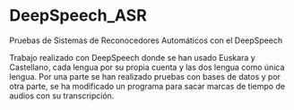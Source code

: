 # DeepSpeech_ASR
Pruebas de Sistemas de Reconocedores Automáticos con el DeepSpeech

Trabajo realizado con DeepSpeech donde se han usado Euskara y Castellano, cada lengua por su propia cuenta y las dos lengua como única lengua. Por una parte se han realizado pruebas con bases de datos y por otra parte, se ha modificado un programa para sacar marcas de tiempo de audios con su transcripción.
